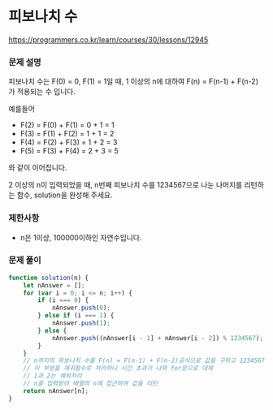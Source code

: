 # 피보나치 수

https://programmers.co.kr/learn/courses/30/lessons/12945

### 문제 설명

피보나치 수는 F(0) = 0, F(1) = 1일 때, 1 이상의 n에 대하여 F(n) = F(n-1) + F(n-2) 가 적용되는 수 입니다.

예를들어

- F(2) = F(0) + F(1) = 0 + 1 = 1
- F(3) = F(1) + F(2) = 1 + 1 = 2
- F(4) = F(2) + F(3) = 1 + 2 = 3
- F(5) = F(3) + F(4) = 2 + 3 = 5

와 같이 이어집니다.

2 이상의 n이 입력되었을 때, n번째 피보나치 수를 1234567으로 나눈 나머지를 리턴하는 함수, solution을 완성해 주세요.

### 제한사항

- n은 1이상, 100000이하인 자연수입니다.

### 문제 풀이

```jsx
function solution(n) {
	let nAnswer = [];
	for (var i = 0; i <= n; i++) {
		if (i === 0) {
			nAnswer.push(0);
		} else if (i === 1) {
			nAnswer.push(1);
		} else {
			nAnswer.push((nAnswer[i - 1] + nAnswer[i - 2]) % 1234567);
		}
	}
	// n까지의 피보나치 수를 F(n) = F(n-1) + F(n-2)공식으로 값을 구하고 1234567로 나누어 조건에 맞는 값을 nAnswer 배열에 넣는다.
	// 이 부분을 재귀함수로 처리하니 시간 초과가 나와 for문으로 대체
	// 1과 2는 예외처리
	// n을 입력받아 배열의 n에 접근하여 값을 리턴
	return nAnswer[n];
}
```
